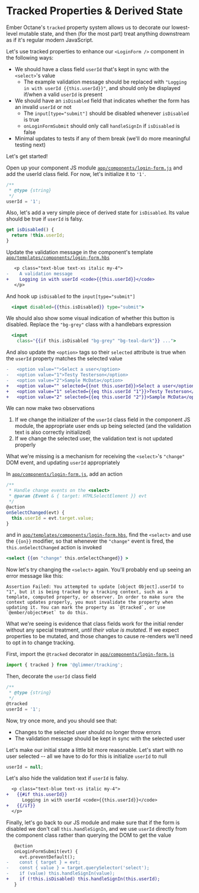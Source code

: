 # Tracked Properties & Derived State

Ember Octane's `tracked` property system allows us to decorate our lowest-level mutable state, and then (for the most part) treat anything downstream as if it's regular modern JavaScript.

Let's use tracked properties to enhance our `<LoginForm />` component in the following ways:

- We should have a class field `userId` that's kept in sync with the `<select>`'s value
  - The example validation message should be replaced with `"Logging in with userId {{this.userId}}"`, and should only be displayed if/when a valid `userId` is present
- We should have an `isDisabled` field that indicates whether the form has an invalid `userId` or not
  - The `input[type="submit"]` should be disabled whenever `isDisabled` is true
  - `onLoginFormSubmit` should only call `handleSignIn` if `isDisabled` is false
- Minimal updates to tests if any of them break (we'll do more meaningful testing next)

Let's get started!

Open up your component JS module [`app/components/login-form.js`](../app/components/login-form.js) and add the userId class field. For now, let's initialize it to `'1'`.

```js
/**
 * @type {string}
 */
userId = '1';
```

Also, let's add a very simple piece of derived state for `isDisabled`. Its value should be true if `userId` is falsy.

```ts
get isDisabled() {
  return !this.userId;
}
```

Update the validation message in the component's template [`app/templates/components/login-form.hbs`](../app/templates/components/login-form.hbs)

```diff
   <p class="text-blue text-xs italic my-4">
-    A validation message
+    Logging in with userId <code>{{this.userId}}</code>
   </p>
```

And hook up `isDisabled` to the `input[type="submit"]`

```hbs
  <input disabled={{this.isDisabled}} type="submit">
```

We should also show some visual indication of whether this button is disabled. Replace the `"bg-grey"` class with a handlebars expression

```hbs
  <input
    class="{{if this.isDisabled "bg-grey" "bg-teal-dark"}} ...">
```

And also update the `<option>` tags so their `selected` attribute is true when the `userId` property matches the selected value

```diff
-   <option value="">Select a user</option>
-   <option value="1">Testy Testerson</option>
-   <option value="2">Sample McData</option>
+   <option value="" selected={{not this.userId}}>Select a user</option>
+   <option value="1" selected={{eq this.userId "1"}}>Testy Testerson</option>
+   <option value="2" selected={{eq this.userId "2"}}>Sample McData</option>
```

We can now make two observations

1. If we change the initializer of the `userId` class field in the component JS module, the appropriate user ends up being selected (and the validation text is also correctly initialized)
1. If we change the selected user, the validation text is not updated properly

What we're missing is a mechanism for receiving the `<select>`'s `"change"` DOM event, and updating `userId` appropriately

In [`app/components/login-form.js`](../app/components/login-form.js), add an action

```ts
/**
 * Handle change events on the <select>
 * @param {Event & { target: HTMLSelectElement }} evt
 */
@action
onSelectChanged(evt) {
  this.userId = evt.target.value;
}
```

and in [`app/templates/components/login-form.hbs`](../app/templates/components/login-form.hbs), find the `<select>` and use the `{{on}}` modifier, so that whenever the `"change"` event is fired, the `this.onSelectChanged` action is invoked

```hbs
<select {{on "change" this.onSelectChanged}} >
```

Now let's try changing the `<select>` again. You'll probably end up seeing an error message like this:

```
Assertion Failed: You attempted to update [object Object].userId to "1", but it is being tracked by a tracking context, such as a template, computed property, or observer. In order to make sure the context updates properly, you must invalidate the property when updating it. You can mark the property as `@tracked`, or use `@ember/object#set` to do this.
```

What we're seeing is evidence that class fields work for the initial render without any special treatment, _until their value is mutated_. If we expect properties to be mutated, and those changes to cause re-renders we'll need to opt in to change tracking.

First, import the `@tracked` decorator in [`app/components/login-form.js`](../app/components/login-form.js)

```js
import { tracked } from '@glimmer/tracking';
```

Then, decorate the `userId` class field

```ts
/**
 * @type {string}
 */
@tracked
userId = '1';
```

Now, try once more, and you should see that:

- Changes to the selected user should no longer throw errors
- The validation message should be kept in sync with the selected user

Let's make our initial state a little bit more reasonable. Let's start with no user selected -- all we have to do for this is initialize `userId` to null

```ts
userId = null;
```

Let's also hide the validation text if `userId` is falsy.

```diff
  <p class="text-blue text-xs italic my-4">
+   {{#if this.userId}}
      Logging in with userId <code>{{this.userId}}</code>
+   {{/if}}
  </p>
```

Finally, let's go back to our JS module and make sure that if the form is disabled we don't call `this.handleSignIn`, and we use `userId` directly from the component class rather than querying the DOM to get the value

```diff
   @action
   onLoginFormSubmit(evt) {
     evt.preventDefault();
-    const { target } = evt;
-    const { value } = target.querySelector('select');
-    if (value) this.handleSignIn(value);
+    if (!this.isDisabled) this.handleSignIn(this.userId);
   }
```
